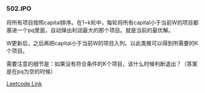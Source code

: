 ### 502.IPO

将所有项目按照capital排序。在1\~k轮中，每轮将所有capital小于当前W的项目都塞进一个pq里面，自动弹出利润最大的那个项目。就是当前的最优解。

W更新后，之后再把capital小于当前W的项目入列。以此类推可以得到所需要的K个项目。

需要注意的细节是：如果没有符合条件的K个项目，该什么时候判断退出？（答案是在pq为空的时候）


[Leetcode Link](https://leetcode.com/problems/ipo)